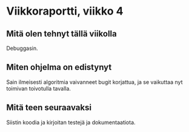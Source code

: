 # Viikkoraportti, viikko 4
## Mitä olen tehnyt tällä viikolla

Debuggasin.

## Miten ohjelma on edistynyt

Sain ilmeisesti algoritmia vaivanneet bugit korjattua, ja se vaikuttaa nyt toimivan toivotulla tavalla.


## Mitä teen seuraavaksi

Siistin koodia ja kirjoitan testejä ja dokumentaatiota.
